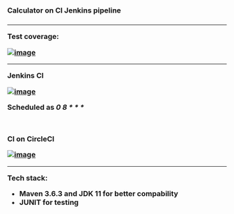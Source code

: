 <h3>Calculator on CI Jenkins pipeline<h3>
<hr/>
  <p><strong>Test coverage: </strong></p>
  <a href="https://imgbb.com/"><img src="https://i.ibb.co/xq2SB2J/image.png" alt="image" border="0"></a>
<hr/>
  <p><strong>Jenkins CI</strong></p>
  <a href="https://ibb.co/ZGw59RL"><img src="https://i.ibb.co/Ntk5RgV/image.png" alt="image" border="0"></a>
  <p>Scheduled as <em>0 8 * * *</em></p>
  <br/>
  <p><strong>CI on CircleCI</strong></p>
  <a href="https://ibb.co/q96mcbG"><img src="https://i.ibb.co/S0SVMqT/image.png" alt="image" border="0"></a>
  
<hr/>
  <p><strong>Tech stack: </strong></p>
  <ul>
    <li>Maven 3.6.3 and JDK 11 for better compability</li>
    <li>JUNIT for testing</li>
  </ul>
